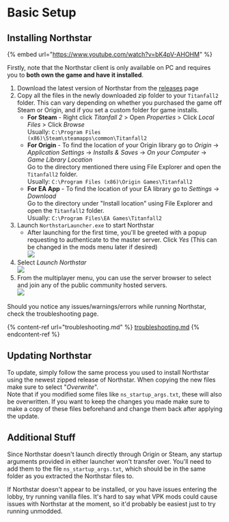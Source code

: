# Basic Setup

## Installing Northstar

{% embed url="https://www.youtube.com/watch?v=bK4pV-AHOHM" %}

Firstly, note that the Northstar client is only available on PC and requires you to **both own the game and have it installed**.

1. Download the latest version of Northstar from the [releases](https://github.com/R2Northstar/Northstar/releases) page
2. Copy all the files in the newly downloaded zip folder to your `Titanfall2` folder. This can vary depending on whether you purchased the game off Steam or Origin, and if you set a custom folder for game installs.
   * **For Steam** - Right click _Titanfall 2_ > Open _Properties_ > Click _Local Files_ > Click _Browse_\
   Usually: `C:\Program Files (x86)\Steam\steamapps\common\Titanfall2`
   * **For Origin** - To find the location of your Origin library go to _Origin_ -> _Application Settings_ -> _Installs & Saves_ -> _On your Computer_ -> _Game Library Location_\
   Go to the directory mentioned there using File Explorer and open the `Titanfall2` folder.\
   Usually: `C:\Program Files (x86)\Origin Games\Titanfall2`
   * **For EA App** - To find the location of your EA library go to _Settings_ -> _Download_\
   Go to the directory under "Install location" using File Explorer and open the `Titanfall2` folder.\
   Usually: `C:\Program Files\EA Games\Titanfall2` 
3. Launch `NorthstarLauncher.exe` to start Northstar
   * After launching for the first time, you'll be greeted with a popup requesting to authenticate to the master server. Click _Yes_ (This can be changed in the mods menu later if desired)\
   ![](https://raw.githubusercontent.com/R2Northstar/Northstar/main/wiki/titleagreement.png)
4. Select _Launch Northstar_\
   ![](https://raw.githubusercontent.com/R2Northstar/Northstar/main/wiki/titlelaunchnorthstar.png)
5. From the multiplayer menu, you can use the server browser to select and join any of the public community hosted servers.\
   ![](https://raw.githubusercontent.com/R2Northstar/Northstar/main/wiki/lobbyserverbrowser.png)

Should you notice any issues/warnings/errors while running Northstar, check the troubleshooting page.

{% content-ref url="troubleshooting.md" %}
[troubleshooting.md](troubleshooting.md)
{% endcontent-ref %}

## Updating Northstar

To update, simply follow the same process you used to install Northstar using the newest zipped release of Northstar. When copying the new files make sure to select "_Overwrite_".\
Note that if you modified some files like `ns_startup_args.txt`, these will also be overwritten. If you want to keep the changes you made make sure to make a copy of these files beforehand and change them back after applying the update.

## Additional Stuff

Since Northstar doesn't launch directly through Origin or Steam, any startup arguments provided in either launcher won't transfer over. You'll need to add them to the file `ns_startup_args.txt`, which should be in the same folder as you extracted the Northstar files to.

If Northstar doesn't appear to be installed, or you have issues entering the lobby, try running vanilla files. It's hard to say what VPK mods could cause issues with Northstar at the moment, so it'd probably be easiest just to try running unmodded.

